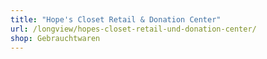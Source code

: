 ```yaml
---
title: "Hope's Closet Retail & Donation Center"
url: /longview/hopes-closet-retail-und-donation-center/
shop: Gebrauchtwaren
---
```


